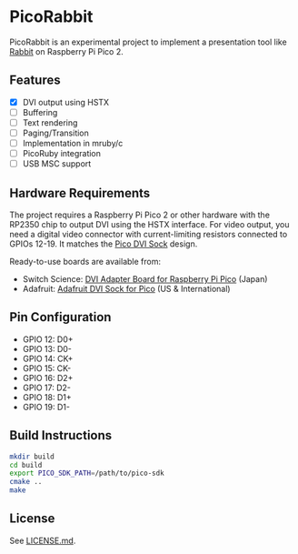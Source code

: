 # PicoRabbit

PicoRabbit is an experimental project to implement a presentation tool like [Rabbit](https://rabbit.shocker.org/en/) on Raspberry Pi Pico 2.

## Features

- [x] DVI output using HSTX
- [ ] Buffering
- [ ] Text rendering
- [ ] Paging/Transition
- [ ] Implementation in mruby/c
- [ ] PicoRuby integration
- [ ] USB MSC support

## Hardware Requirements

The project requires a Raspberry Pi Pico 2 or other hardware with the RP2350 chip to output DVI using the HSTX interface. For video output, you need a digital video connector with current-limiting resistors connected to GPIOs 12-19. It matches the [Pico DVI Sock](https://github.com/Wren6991/Pico-DVI-Sock) design.

Ready-to-use boards are available from:

- Switch Science: [DVI Adapter Board for Raspberry Pi Pico](https://www.switch-science.com/products/7431) (Japan)
- Adafruit: [Adafruit DVI Sock for Pico](https://www.adafruit.com/product/5957) (US & International)

## Pin Configuration

- GPIO 12: D0+
- GPIO 13: D0-
- GPIO 14: CK+
- GPIO 15: CK-
- GPIO 16: D2+
- GPIO 17: D2-
- GPIO 18: D1+
- GPIO 19: D1-

## Build Instructions

```bash
mkdir build
cd build
export PICO_SDK_PATH=/path/to/pico-sdk
cmake ..
make
```

## License

See [LICENSE.md](./LICENSE.md).
